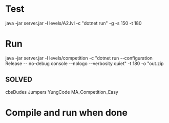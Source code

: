 ﻿
# Test
java -jar server.jar -l levels/A2.lvl -c "dotnet run" -g -s 150 -t 180


# Run
java -jar server.jar -l levels/competition -c "dotnet run --configuration Release -- no-debug console --nologo --verbosity quiet" -t 180 -o "out.zip


## SOLVED
cbsDudes
Jumpers
YungCode
MA_Competition_Easy


# Compile and run when done